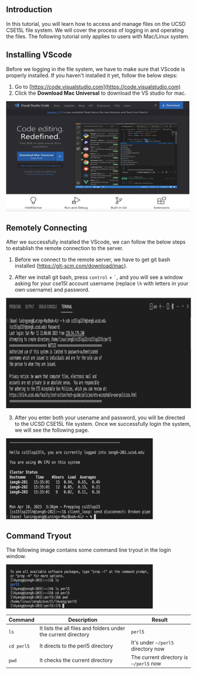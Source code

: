 ## Introduction
In this tutorial, you will learn how to access and manage files on the UCSD CSE15L file system. We will cover the process of logging in and operating the files. The following tutorial only applies to users with Mac/Linux system. 


## Installing VScode
Before we logging in the file system, we have to make sure that VScode is properly installed. If you haven't installed it yet, follow the below steps:
1. Go to [https://code.visualstudio.com](https://code.visualstudio.com)
2. Click the **Download Mac Universal** to download the VS studio for mac.
<img src="lab1_img/vs.jpg" alt="Image" width="500" height="300">

## Remotely Connecting
After we successfully installed the VScode, we can follow the below steps to establish the remote connection to the server.

1. Before we connect to the remote server, we have to get git bash installed (https://git-scm.com/download/mac). 

2. After we install git bash, press `control` + ``` ` ```, and you will see a window asking for your cse15l account username (replace `lh` with letters in your own username) and password. 

<img src="lab1_img/loginwindow.png" alt="Image" width="1000" height="300">

3. After you enter both your usename and password, you will be directed to the UCSD CSE15L file system. Once we successfully login the system, we will see the following page.

<img src="lab1_img/loginpage.png" alt="Image" width="400" height="220">

## Command Tryout
The following image contains some command line tryout in the login window.

<img src="lab1_img/command_tryout.png" alt="Image" width="400" height="120">

| Command       | Description | Result        |
| ------------- |------------- | ------------- |
|  `ls` | It lists the all files and folders under the current directory | `perl5`  |
| `cd perl5`  |It directs to the perl5 directory | It's under `~/perl5` directory now  |
| `pwd`  |It checks the current directory | The current directory is `~/perl5` now  |

